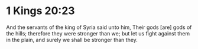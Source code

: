 # 1 Kings 20:23

And the servants of the king of Syria said unto him, Their gods [are] gods of the hills; therefore they were stronger than we; but let us fight against them in the plain, and surely we shall be stronger than they.